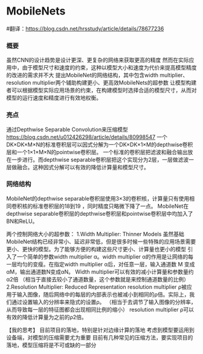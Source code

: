 # MobileNets
#翻译：https://blog.csdn.net/hrsstudy/article/details/78677236

### 概要

虽然CNN的设计趋势是设计更深、更复杂的网络来获取更高的精度
然而在实际应用中，由于模型尺寸和速度的约束，这种以模型大小和速度为代价来提高模型精度的改进的需求并不大
提出MobileNet的网络结构，其中包含width multiplier、resolution multiplier两个辅助构建更小、更高效MobileNets的超参数
让模型构建者可以根据模型实际应用场景的约束，在构建模型时选择合适的模型尺寸，从而对模型的运行速度和精度进行有效地权衡。

### 亮点

通过Depthwise Separable Convolution来压缩模型
https://blog.csdn.net/u012426298/article/details/80998547
一个DK×DK×M×N的标准卷积层可以因式分解为一个DK×DK×1×M的depthwise卷积层和一个1×1×M×N的pointwise卷积层。
一个标准的卷积层把滤波和融合输出放在一步进行。而depthwise separable卷积层把这个实现分为2层，一层做滤波一层做融合。这种因式分解可以有效的降低计算量和模型尺寸。

### 网络结构

MobileNet的depthwise separable卷积层使用3×3的卷积核，计算量只有使用相同卷积核的标准卷积层的18到19 ，同时精度只略微下降了一点。 
MobileNet在depthwise separable卷积层的depthwise卷积层和pointwise卷积层中均加入了BN和ReLU。

两个控制网络大小的超参数：
1.Width Multiplier: Thinner Models
虽然基础MobileNet结构已经非常小、延迟非常低，但是很多时候一些特殊的应用场景需要更小、更快的模型。为了能够方便的构建这些尺寸更小、计算量也更小的模型
引入了一个简单的参数width multiplier α。width multiplier α的作用是让网络的每一层均匀的变瘦。在指定width multiplier α后，对任意一层，输入通道数 M 变成αM，输出通道数N变成αN。
Width multiplier可以有效的减小计算量和参数量约α2倍
（相当于直接去较小了通道数量，这个参数就是来控制通道数量的比例）
2.Resolution Multiplier: Reduced Representation
resolution multiplier ρ被应用于输入图像，随后网络中的每层的内部表示也被减小到相同的ρ倍。实际上，我们通过设置输入的分辨率来隐式的设置ρ。
（相当于去调节了输入图像的分辨率，从而导致每一层的特征图都会出现相同比例的缩小）
resolution multiplier ρ可以有效的降低计算量为之前的ρ2倍。 


【我的思考】
目前项目的落地，特别是针对边缘计算的落地
考虑到模型要运用到设备端，对模型的压缩需要尤为重要
目前有几种常见的压缩方法，要实现项目的落地，模型压缩将是不可或缺的一部分


